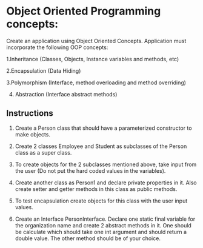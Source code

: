 # Object Oriented Programming concepts:

Create an application using Object Oriented Concepts. Application must incorporate the following OOP concepts:

1.Inheritance (Classes, Objects, Instance variables and methods, etc)

2.Encapsulation (Data Hiding)

3.Polymorphism (Interface, method overloading and method overriding)

4. Abstraction (Interface abstract methods)

## Instructions

1. Create a Person class that should have a parameterized constructor to make objects. 

2. Create 2 classes Employee and Student as subclasses of the Person  class as a super class.

3. To create objects for the  2 subclasses mentioned above, take input from the user (Do not put the hard coded  values in the variables).

4. Create another class as Person1 and declare private properties in it. Also create setter and getter methods in this class as public methods.

5. To test encapsulation create objects for this class with the user input values.

6. Create an Interface PersonInterface. Declare one static final variable for the organization name and create 2 abstract methods in it. One should be calculate which should take one int argument and should return a double value. The other method should be of your choice.
